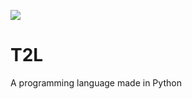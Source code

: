 ![](https://img.shields.io/github/milestones/progress-percent/hexadecimal-chocolate/T2L/1)
# T2L
 A programming language made in Python
